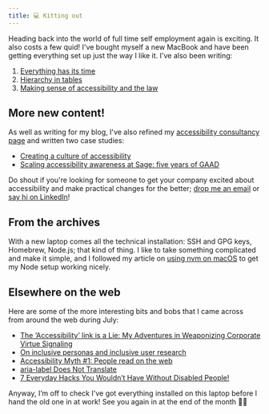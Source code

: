 ```yaml
---
title: 💻 Kitting out
---
```


Heading back into the world of full time self employment again is exciting. It also costs a few quid! I've bought myself a new MacBook and have been getting everything set up just the way I like it. I've also been writing:

1. [Everything has its time](https://www.tempertemper.net/blog/everything-has-its-time)
2. [Hierarchy in tables](https://www.tempertemper.net/blog/hierarchy-in-tables)
3. [Making sense of accessibility and the law](https://www.tempertemper.net/blog/making-sense-of-accessibility-and-the-law)


## More new content!

As well as writing for my blog, I've also refined my [accessibility consultancy page](https://www.tempertemper.net/consultancy) and written two case studies:

- [Creating a culture of accessibility](https://www.tempertemper.net/portfolio/creating-a-culture-of-accessibility)
- [Scaling accessibility awareness at Sage: five years of GAAD](https://www.tempertemper.net/portfolio/scaling-accessibility-awareness-at-sage-five-years-of-gaad)

Do shout if you're looking for someone to get your company excited about accessibility and make practical changes for the better; [drop me an email](mailto:hello@tempertemper.net) or [say hi on LinkedIn](https://www.linkedin.com/in/tempertemper/)!


## From the archives

With a new laptop comes all the technical installation: SSH and GPG keys, Homebrew, Node.js; that kind of thing. I like to take something complicated and make it simple, and I followed my article on [using nvm on macOS](https://www.tempertemper.net/blog/using-nvm-on-macos) to get my Node setup working nicely.


## Elsewhere on the web

Here are some of the more interesting bits and bobs that I came across from around the web during July:

- [The ‘Accessibility’ link is a Lie: My Adventures in Weaponizing Corporate Virtue Signaling](https://sightlessscribbles.com/posts/20250724/)
- [On inclusive personas and inclusive user research](https://ericwbailey.website/published/on-inclusive-personas-and-inclusive-user-research/)
- [Accessibility Myth #1: People read on the web](https://uxmyths.com/post/647473628/myth-people-read-on-the-web)
- [aria-label Does Not Translate](https://adrianroselli.com/2019/11/aria-label-does-not-translate.html)
- [7 Everyday Hacks You Wouldn’t Have Without Disabled People!](https://youtube.com/shorts/_3fjqnl9WwU?si=bZnQ0O9G17FtUfUQ)

Anyway, I’m off to check I've got everything installed on this laptop before I hand the old one in at work! See you again in at the end of the month 👨‍💻
